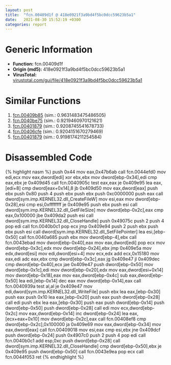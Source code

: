```yaml
---
layout: post
title:  "fcn.00409d1f @ 418e0921f3a9bd4f5bc0dcc59623b5a1"
date:   2021-08-30 15:52:19 +0300
categories: report
---
```


# Generic Information
- **Function:** fcn.00409d1f
- **Origin (md5):** 418e0921f3a9bd4f5bc0dcc59623b5a1
- **VirusTotal:** [virustotal.com/gui/file/418e0921f3a9bd4f5bc0dcc59623b5a1][virustotal_ref]



# Similar Functions

1. [fcn.00409b85][similar_1_ref] (sim.: 0.9631483475486505)
2. [fcn.0040be75][similar_2_ref] (sim.: 0.9219460970121621)
3. [fcn.00401879][similar_3_ref] (sim.: 0.9208745541678733)
4. [fcn.00406cfe][similar_4_ref] (sim.: 0.9204151670279469)
5. [fcn.00401879][similar_5_ref] (sim.: 0.9198174211254584)


# Disassembled Code

{% highlight nasm %}
push 0x44
mov eax,0x47b6ab
call fcn.0044efd0
mov edi,ecx
mov eax,dword[edi]
xor ebx,ebx
mov dword[ebp-0x34],edi
cmp eax,ebx
je 0x409d45
call fcn.0040905c
test eax,eax
je 0x409e95
lea eax,[edi+8]
cmp dword[eax+0x14],8
jb 0x409d50
mov eax,dword[eax]
push ebx
push 0x80
push 4
push ebx
push ebx
push 0xc0000000
push eax
call dword[sym.imp.KERNEL32.dll_CreateFileW]
mov esi,eax
mov dword[ebp-0x28],esi
cmp esi,0xffffffff
je 0x409e95
push ebx
push esi
call dword[sym.imp.KERNEL32.dll_GetFileSize]
mov dword[ebp-0x2c],eax
cmp eax,0x100000
jbe 0x409da2
push esi
call dword[sym.imp.KERNEL32.dll_CloseHandle]
push 0x49075c
push 2
push 4
pop edi
call fcn.0040b0c1
pop ecx
jmp 0x409e94
push 2
push ebx
push ebx
push esi
call dword[sym.imp.KERNEL32.dll_SetFilePointer]
lea esi,[ebp-0x50]
call fcn.0040a685
push ebx
mov dword[ebp-4],ebx
call fcn.0043ebad
mov dword[ebp-0x40],eax
mov eax,dword[edi]
pop ecx
mov dword[ebp-0x3c],edx
mov dword[ebp-0x24],ebx
jmp 0x409e5a
mov edx,dword[esi]
mov edi,dword[esi+4]
mov ecx,edx
add ecx,0x15180
mov eax,edi
adc eax,ebx
cmp dword[ebp-0x3c],eax
jg 0x409e47
jl 0x409dec
cmp dword[ebp-0x40],ecx
jae 0x409e47
push dword[ebp-0x50]
mov dword[ebp-0x1c],edi
mov dword[ebp-0x20],edx
mov eax,dword[esi+0x14]
mov dword[ebp-0x18],eax
mov eax,dword[ebp-0x4c]
sub eax,dword[ebp-0x50]
lea edi,[ebp-0x14]
dec eax
mov dword[ebp-0x14],eax
call fcn.0040939a
test al,al
je 0x409e47
mov edi,dword[sym.imp.KERNEL32.dll_WriteFile]
push ebx
lea eax,[ebp-0x30]
push eax
push 0x10
lea eax,[ebp-0x20]
push eax
push dword[ebp-0x28]
call edi
push ebx
lea eax,[ebp-0x30]
push eax
push dword[ebp-0x14]
push dword[ebp-0x50]
push dword[ebp-0x28]
call edi
mov ecx,dword[ebp-0x2c]
mov eax,dword[ebp-0x14]
inc dword[ebp-0x24]
lea eax,[ecx+eax+0x10]
mov dword[ebp-0x2c],eax
call fcn.00408ef8
cmp dword[ebp-0x2c],0x100000
ja 0x409e69
mov eax,dword[ebp-0x34]
mov eax,dword[eax]
call fcn.00409018
mov esi,eax
cmp esi,ebx
jne 0x409dcf
push dword[ebp-0x24]
push 0x4907c0
push 2
push 4
pop edi
call fcn.0040b0c1
add esp,0xc
push dword[ebp-0x28]
call dword[sym.imp.KERNEL32.dll_CloseHandle]
cmp dword[ebp-0x50],ebx
je 0x409e95
push dword[ebp-0x50]
call fcn.0043e9ea
pop ecx
call fcn.0044f053
ret 
{% endhighlight %}


[similar_1_ref]: /report/fcn.00409b85@418e0921f3a9bd4f5bc0dcc59623b5a1
[similar_2_ref]: /report/fcn.0040be75@418e0921f3a9bd4f5bc0dcc59623b5a1
[similar_3_ref]: /report/fcn.00401879@96146d48f33d2b81d37cf455f4bd8c4b
[similar_4_ref]: /report/fcn.00406cfe@73677cb40830e94fbfb5483ff33e40b9
[similar_5_ref]: /report/fcn.00401879@cbc200f66cbffbddf5df52f7c0da283a
[virustotal_ref]: https://www.virustotal.com/gui/file/418e0921f3a9bd4f5bc0dcc59623b5a1
